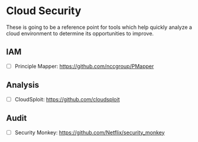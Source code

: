 # Cloud Security
These is going to be a reference point for tools which help quickly
analyze a cloud environment to determine its opportunities to improve.


## IAM
 - [ ] Principle Mapper: https://github.com/nccgroup/PMapper

## Analysis
 - [ ] CloudSploit: https://github.com/cloudsploit

## Audit
 - [ ] Security Monkey: https://github.com/Netflix/security_monkey
